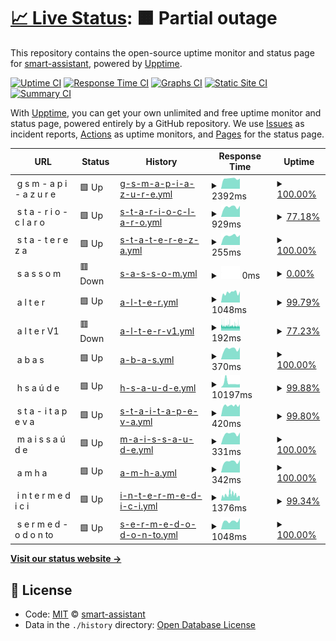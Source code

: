 # [📈 Live Status](https://smart-assistant.github.io/gsm-upptime/): <!--live status--> **🟧 Partial outage**

This repository contains the open-source uptime monitor and status page for [smart-assistant](#), powered by [Upptime](https://github.com/upptime/upptime).

[![Uptime CI](https://github.com/smart-assistant/gsm-upptime/workflows/Uptime%20CI/badge.svg)](https://github.com/smart-assistant/gsm-upptime/actions?query=workflow%3A%22Uptime+CI%22)
[![Response Time CI](https://github.com/smart-assistant/gsm-upptime/workflows/Response%20Time%20CI/badge.svg)](https://github.com/smart-assistant/gsm-upptime/actions?query=workflow%3A%22Response+Time+CI%22)
[![Graphs CI](https://github.com/smart-assistant/gsm-upptime/workflows/Graphs%20CI/badge.svg)](https://github.com/smart-assistant/gsm-upptime/actions?query=workflow%3A%22Graphs+CI%22)
[![Static Site CI](https://github.com/smart-assistant/gsm-upptime/workflows/Static%20Site%20CI/badge.svg)](https://github.com/smart-assistant/gsm-upptime/actions?query=workflow%3A%22Static+Site+CI%22)
[![Summary CI](https://github.com/smart-assistant/gsm-upptime/workflows/Summary%20CI/badge.svg)](https://github.com/smart-assistant/gsm-upptime/actions?query=workflow%3A%22Summary+CI%22)

With [Upptime](https://upptime.js.org), you can get your own unlimited and free uptime monitor and status page, powered entirely by a GitHub repository. We use [Issues](https://github.com/smart-assistant/gsm-upptime/issues) as incident reports, [Actions](https://github.com/smart-assistant/gsm-upptime/actions) as uptime monitors, and [Pages](https://demo.upptime.js.org) for the status page.

<!--start: status pages-->
<!-- This summary is generated by Upptime (https://github.com/upptime/upptime) -->
<!-- Do not edit this manually, your changes will be overwritten -->
<!-- prettier-ignore -->
| URL | Status | History | Response Time | Uptime |
| --- | ------ | ------- | ------------- | ------ |
| <img alt="" src="https://icons.duckduckgo.com/ip3/null.ico" height="13"> g s m - a p i - a z u r e | 🟩 Up | [g-s-m-a-p-i-a-z-u-r-e.yml](https://github.com/ivy-digital/gsm-upptime/commits/HEAD/history/g-s-m-a-p-i-a-z-u-r-e.yml) | <details><summary><img alt="Response time graph" src="./graphs/g-s-m-a-p-i-a-z-u-r-e/response-time-week.png" height="20"> 2392ms</summary><br><a href="https://ivy-digital.github.io/gsm-upptime/history/g-s-m-a-p-i-a-z-u-r-e"><img alt="Response time 2643" src="https://img.shields.io/endpoint?url=https%3A%2F%2Fraw.githubusercontent.com%2Fivy-digital%2Fgsm-upptime%2FHEAD%2Fapi%2Fg-s-m-a-p-i-a-z-u-r-e%2Fresponse-time.json"></a><br><a href="https://ivy-digital.github.io/gsm-upptime/history/g-s-m-a-p-i-a-z-u-r-e"><img alt="24-hour response time 2406" src="https://img.shields.io/endpoint?url=https%3A%2F%2Fraw.githubusercontent.com%2Fivy-digital%2Fgsm-upptime%2FHEAD%2Fapi%2Fg-s-m-a-p-i-a-z-u-r-e%2Fresponse-time-day.json"></a><br><a href="https://ivy-digital.github.io/gsm-upptime/history/g-s-m-a-p-i-a-z-u-r-e"><img alt="7-day response time 2392" src="https://img.shields.io/endpoint?url=https%3A%2F%2Fraw.githubusercontent.com%2Fivy-digital%2Fgsm-upptime%2FHEAD%2Fapi%2Fg-s-m-a-p-i-a-z-u-r-e%2Fresponse-time-week.json"></a><br><a href="https://ivy-digital.github.io/gsm-upptime/history/g-s-m-a-p-i-a-z-u-r-e"><img alt="30-day response time 2207" src="https://img.shields.io/endpoint?url=https%3A%2F%2Fraw.githubusercontent.com%2Fivy-digital%2Fgsm-upptime%2FHEAD%2Fapi%2Fg-s-m-a-p-i-a-z-u-r-e%2Fresponse-time-month.json"></a><br><a href="https://ivy-digital.github.io/gsm-upptime/history/g-s-m-a-p-i-a-z-u-r-e"><img alt="1-year response time 2634" src="https://img.shields.io/endpoint?url=https%3A%2F%2Fraw.githubusercontent.com%2Fivy-digital%2Fgsm-upptime%2FHEAD%2Fapi%2Fg-s-m-a-p-i-a-z-u-r-e%2Fresponse-time-year.json"></a></details> | <details><summary><a href="https://ivy-digital.github.io/gsm-upptime/history/g-s-m-a-p-i-a-z-u-r-e">100.00%</a></summary><a href="https://ivy-digital.github.io/gsm-upptime/history/g-s-m-a-p-i-a-z-u-r-e"><img alt="All-time uptime 96.06%" src="https://img.shields.io/endpoint?url=https%3A%2F%2Fraw.githubusercontent.com%2Fivy-digital%2Fgsm-upptime%2FHEAD%2Fapi%2Fg-s-m-a-p-i-a-z-u-r-e%2Fuptime.json"></a><br><a href="https://ivy-digital.github.io/gsm-upptime/history/g-s-m-a-p-i-a-z-u-r-e"><img alt="24-hour uptime 100.00%" src="https://img.shields.io/endpoint?url=https%3A%2F%2Fraw.githubusercontent.com%2Fivy-digital%2Fgsm-upptime%2FHEAD%2Fapi%2Fg-s-m-a-p-i-a-z-u-r-e%2Fuptime-day.json"></a><br><a href="https://ivy-digital.github.io/gsm-upptime/history/g-s-m-a-p-i-a-z-u-r-e"><img alt="7-day uptime 100.00%" src="https://img.shields.io/endpoint?url=https%3A%2F%2Fraw.githubusercontent.com%2Fivy-digital%2Fgsm-upptime%2FHEAD%2Fapi%2Fg-s-m-a-p-i-a-z-u-r-e%2Fuptime-week.json"></a><br><a href="https://ivy-digital.github.io/gsm-upptime/history/g-s-m-a-p-i-a-z-u-r-e"><img alt="30-day uptime 99.97%" src="https://img.shields.io/endpoint?url=https%3A%2F%2Fraw.githubusercontent.com%2Fivy-digital%2Fgsm-upptime%2FHEAD%2Fapi%2Fg-s-m-a-p-i-a-z-u-r-e%2Fuptime-month.json"></a><br><a href="https://ivy-digital.github.io/gsm-upptime/history/g-s-m-a-p-i-a-z-u-r-e"><img alt="1-year uptime 95.90%" src="https://img.shields.io/endpoint?url=https%3A%2F%2Fraw.githubusercontent.com%2Fivy-digital%2Fgsm-upptime%2FHEAD%2Fapi%2Fg-s-m-a-p-i-a-z-u-r-e%2Fuptime-year.json"></a></details>
| <img alt="" src="https://icons.duckduckgo.com/ip3/null.ico" height="13"> s t a - r i o - c l a r o | 🟩 Up | [s-t-a-r-i-o-c-l-a-r-o.yml](https://github.com/ivy-digital/gsm-upptime/commits/HEAD/history/s-t-a-r-i-o-c-l-a-r-o.yml) | <details><summary><img alt="Response time graph" src="./graphs/s-t-a-r-i-o-c-l-a-r-o/response-time-week.png" height="20"> 929ms</summary><br><a href="https://ivy-digital.github.io/gsm-upptime/history/s-t-a-r-i-o-c-l-a-r-o"><img alt="Response time 899" src="https://img.shields.io/endpoint?url=https%3A%2F%2Fraw.githubusercontent.com%2Fivy-digital%2Fgsm-upptime%2FHEAD%2Fapi%2Fs-t-a-r-i-o-c-l-a-r-o%2Fresponse-time.json"></a><br><a href="https://ivy-digital.github.io/gsm-upptime/history/s-t-a-r-i-o-c-l-a-r-o"><img alt="24-hour response time 1046" src="https://img.shields.io/endpoint?url=https%3A%2F%2Fraw.githubusercontent.com%2Fivy-digital%2Fgsm-upptime%2FHEAD%2Fapi%2Fs-t-a-r-i-o-c-l-a-r-o%2Fresponse-time-day.json"></a><br><a href="https://ivy-digital.github.io/gsm-upptime/history/s-t-a-r-i-o-c-l-a-r-o"><img alt="7-day response time 929" src="https://img.shields.io/endpoint?url=https%3A%2F%2Fraw.githubusercontent.com%2Fivy-digital%2Fgsm-upptime%2FHEAD%2Fapi%2Fs-t-a-r-i-o-c-l-a-r-o%2Fresponse-time-week.json"></a><br><a href="https://ivy-digital.github.io/gsm-upptime/history/s-t-a-r-i-o-c-l-a-r-o"><img alt="30-day response time 886" src="https://img.shields.io/endpoint?url=https%3A%2F%2Fraw.githubusercontent.com%2Fivy-digital%2Fgsm-upptime%2FHEAD%2Fapi%2Fs-t-a-r-i-o-c-l-a-r-o%2Fresponse-time-month.json"></a><br><a href="https://ivy-digital.github.io/gsm-upptime/history/s-t-a-r-i-o-c-l-a-r-o"><img alt="1-year response time 904" src="https://img.shields.io/endpoint?url=https%3A%2F%2Fraw.githubusercontent.com%2Fivy-digital%2Fgsm-upptime%2FHEAD%2Fapi%2Fs-t-a-r-i-o-c-l-a-r-o%2Fresponse-time-year.json"></a></details> | <details><summary><a href="https://ivy-digital.github.io/gsm-upptime/history/s-t-a-r-i-o-c-l-a-r-o">77.18%</a></summary><a href="https://ivy-digital.github.io/gsm-upptime/history/s-t-a-r-i-o-c-l-a-r-o"><img alt="All-time uptime 98.76%" src="https://img.shields.io/endpoint?url=https%3A%2F%2Fraw.githubusercontent.com%2Fivy-digital%2Fgsm-upptime%2FHEAD%2Fapi%2Fs-t-a-r-i-o-c-l-a-r-o%2Fuptime.json"></a><br><a href="https://ivy-digital.github.io/gsm-upptime/history/s-t-a-r-i-o-c-l-a-r-o"><img alt="24-hour uptime 100.00%" src="https://img.shields.io/endpoint?url=https%3A%2F%2Fraw.githubusercontent.com%2Fivy-digital%2Fgsm-upptime%2FHEAD%2Fapi%2Fs-t-a-r-i-o-c-l-a-r-o%2Fuptime-day.json"></a><br><a href="https://ivy-digital.github.io/gsm-upptime/history/s-t-a-r-i-o-c-l-a-r-o"><img alt="7-day uptime 77.18%" src="https://img.shields.io/endpoint?url=https%3A%2F%2Fraw.githubusercontent.com%2Fivy-digital%2Fgsm-upptime%2FHEAD%2Fapi%2Fs-t-a-r-i-o-c-l-a-r-o%2Fuptime-week.json"></a><br><a href="https://ivy-digital.github.io/gsm-upptime/history/s-t-a-r-i-o-c-l-a-r-o"><img alt="30-day uptime 94.61%" src="https://img.shields.io/endpoint?url=https%3A%2F%2Fraw.githubusercontent.com%2Fivy-digital%2Fgsm-upptime%2FHEAD%2Fapi%2Fs-t-a-r-i-o-c-l-a-r-o%2Fuptime-month.json"></a><br><a href="https://ivy-digital.github.io/gsm-upptime/history/s-t-a-r-i-o-c-l-a-r-o"><img alt="1-year uptime 98.87%" src="https://img.shields.io/endpoint?url=https%3A%2F%2Fraw.githubusercontent.com%2Fivy-digital%2Fgsm-upptime%2FHEAD%2Fapi%2Fs-t-a-r-i-o-c-l-a-r-o%2Fuptime-year.json"></a></details>
| <img alt="" src="https://icons.duckduckgo.com/ip3/null.ico" height="13"> s t a - t e r e z a | 🟩 Up | [s-t-a-t-e-r-e-z-a.yml](https://github.com/ivy-digital/gsm-upptime/commits/HEAD/history/s-t-a-t-e-r-e-z-a.yml) | <details><summary><img alt="Response time graph" src="./graphs/s-t-a-t-e-r-e-z-a/response-time-week.png" height="20"> 255ms</summary><br><a href="https://ivy-digital.github.io/gsm-upptime/history/s-t-a-t-e-r-e-z-a"><img alt="Response time 281" src="https://img.shields.io/endpoint?url=https%3A%2F%2Fraw.githubusercontent.com%2Fivy-digital%2Fgsm-upptime%2FHEAD%2Fapi%2Fs-t-a-t-e-r-e-z-a%2Fresponse-time.json"></a><br><a href="https://ivy-digital.github.io/gsm-upptime/history/s-t-a-t-e-r-e-z-a"><img alt="24-hour response time 274" src="https://img.shields.io/endpoint?url=https%3A%2F%2Fraw.githubusercontent.com%2Fivy-digital%2Fgsm-upptime%2FHEAD%2Fapi%2Fs-t-a-t-e-r-e-z-a%2Fresponse-time-day.json"></a><br><a href="https://ivy-digital.github.io/gsm-upptime/history/s-t-a-t-e-r-e-z-a"><img alt="7-day response time 255" src="https://img.shields.io/endpoint?url=https%3A%2F%2Fraw.githubusercontent.com%2Fivy-digital%2Fgsm-upptime%2FHEAD%2Fapi%2Fs-t-a-t-e-r-e-z-a%2Fresponse-time-week.json"></a><br><a href="https://ivy-digital.github.io/gsm-upptime/history/s-t-a-t-e-r-e-z-a"><img alt="30-day response time 278" src="https://img.shields.io/endpoint?url=https%3A%2F%2Fraw.githubusercontent.com%2Fivy-digital%2Fgsm-upptime%2FHEAD%2Fapi%2Fs-t-a-t-e-r-e-z-a%2Fresponse-time-month.json"></a><br><a href="https://ivy-digital.github.io/gsm-upptime/history/s-t-a-t-e-r-e-z-a"><img alt="1-year response time 264" src="https://img.shields.io/endpoint?url=https%3A%2F%2Fraw.githubusercontent.com%2Fivy-digital%2Fgsm-upptime%2FHEAD%2Fapi%2Fs-t-a-t-e-r-e-z-a%2Fresponse-time-year.json"></a></details> | <details><summary><a href="https://ivy-digital.github.io/gsm-upptime/history/s-t-a-t-e-r-e-z-a">100.00%</a></summary><a href="https://ivy-digital.github.io/gsm-upptime/history/s-t-a-t-e-r-e-z-a"><img alt="All-time uptime 99.08%" src="https://img.shields.io/endpoint?url=https%3A%2F%2Fraw.githubusercontent.com%2Fivy-digital%2Fgsm-upptime%2FHEAD%2Fapi%2Fs-t-a-t-e-r-e-z-a%2Fuptime.json"></a><br><a href="https://ivy-digital.github.io/gsm-upptime/history/s-t-a-t-e-r-e-z-a"><img alt="24-hour uptime 100.00%" src="https://img.shields.io/endpoint?url=https%3A%2F%2Fraw.githubusercontent.com%2Fivy-digital%2Fgsm-upptime%2FHEAD%2Fapi%2Fs-t-a-t-e-r-e-z-a%2Fuptime-day.json"></a><br><a href="https://ivy-digital.github.io/gsm-upptime/history/s-t-a-t-e-r-e-z-a"><img alt="7-day uptime 100.00%" src="https://img.shields.io/endpoint?url=https%3A%2F%2Fraw.githubusercontent.com%2Fivy-digital%2Fgsm-upptime%2FHEAD%2Fapi%2Fs-t-a-t-e-r-e-z-a%2Fuptime-week.json"></a><br><a href="https://ivy-digital.github.io/gsm-upptime/history/s-t-a-t-e-r-e-z-a"><img alt="30-day uptime 98.09%" src="https://img.shields.io/endpoint?url=https%3A%2F%2Fraw.githubusercontent.com%2Fivy-digital%2Fgsm-upptime%2FHEAD%2Fapi%2Fs-t-a-t-e-r-e-z-a%2Fuptime-month.json"></a><br><a href="https://ivy-digital.github.io/gsm-upptime/history/s-t-a-t-e-r-e-z-a"><img alt="1-year uptime 98.55%" src="https://img.shields.io/endpoint?url=https%3A%2F%2Fraw.githubusercontent.com%2Fivy-digital%2Fgsm-upptime%2FHEAD%2Fapi%2Fs-t-a-t-e-r-e-z-a%2Fuptime-year.json"></a></details>
| <img alt="" src="https://icons.duckduckgo.com/ip3/null.ico" height="13"> s a s s o m | 🟥 Down | [s-a-s-s-o-m.yml](https://github.com/ivy-digital/gsm-upptime/commits/HEAD/history/s-a-s-s-o-m.yml) | <details><summary><img alt="Response time graph" src="./graphs/s-a-s-s-o-m/response-time-week.png" height="20"> 0ms</summary><br><a href="https://ivy-digital.github.io/gsm-upptime/history/s-a-s-s-o-m"><img alt="Response time 2908" src="https://img.shields.io/endpoint?url=https%3A%2F%2Fraw.githubusercontent.com%2Fivy-digital%2Fgsm-upptime%2FHEAD%2Fapi%2Fs-a-s-s-o-m%2Fresponse-time.json"></a><br><a href="https://ivy-digital.github.io/gsm-upptime/history/s-a-s-s-o-m"><img alt="24-hour response time 0" src="https://img.shields.io/endpoint?url=https%3A%2F%2Fraw.githubusercontent.com%2Fivy-digital%2Fgsm-upptime%2FHEAD%2Fapi%2Fs-a-s-s-o-m%2Fresponse-time-day.json"></a><br><a href="https://ivy-digital.github.io/gsm-upptime/history/s-a-s-s-o-m"><img alt="7-day response time 0" src="https://img.shields.io/endpoint?url=https%3A%2F%2Fraw.githubusercontent.com%2Fivy-digital%2Fgsm-upptime%2FHEAD%2Fapi%2Fs-a-s-s-o-m%2Fresponse-time-week.json"></a><br><a href="https://ivy-digital.github.io/gsm-upptime/history/s-a-s-s-o-m"><img alt="30-day response time 0" src="https://img.shields.io/endpoint?url=https%3A%2F%2Fraw.githubusercontent.com%2Fivy-digital%2Fgsm-upptime%2FHEAD%2Fapi%2Fs-a-s-s-o-m%2Fresponse-time-month.json"></a><br><a href="https://ivy-digital.github.io/gsm-upptime/history/s-a-s-s-o-m"><img alt="1-year response time 2762" src="https://img.shields.io/endpoint?url=https%3A%2F%2Fraw.githubusercontent.com%2Fivy-digital%2Fgsm-upptime%2FHEAD%2Fapi%2Fs-a-s-s-o-m%2Fresponse-time-year.json"></a></details> | <details><summary><a href="https://ivy-digital.github.io/gsm-upptime/history/s-a-s-s-o-m">0.00%</a></summary><a href="https://ivy-digital.github.io/gsm-upptime/history/s-a-s-s-o-m"><img alt="All-time uptime 86.62%" src="https://img.shields.io/endpoint?url=https%3A%2F%2Fraw.githubusercontent.com%2Fivy-digital%2Fgsm-upptime%2FHEAD%2Fapi%2Fs-a-s-s-o-m%2Fuptime.json"></a><br><a href="https://ivy-digital.github.io/gsm-upptime/history/s-a-s-s-o-m"><img alt="24-hour uptime 0.00%" src="https://img.shields.io/endpoint?url=https%3A%2F%2Fraw.githubusercontent.com%2Fivy-digital%2Fgsm-upptime%2FHEAD%2Fapi%2Fs-a-s-s-o-m%2Fuptime-day.json"></a><br><a href="https://ivy-digital.github.io/gsm-upptime/history/s-a-s-s-o-m"><img alt="7-day uptime 0.00%" src="https://img.shields.io/endpoint?url=https%3A%2F%2Fraw.githubusercontent.com%2Fivy-digital%2Fgsm-upptime%2FHEAD%2Fapi%2Fs-a-s-s-o-m%2Fuptime-week.json"></a><br><a href="https://ivy-digital.github.io/gsm-upptime/history/s-a-s-s-o-m"><img alt="30-day uptime 1.38%" src="https://img.shields.io/endpoint?url=https%3A%2F%2Fraw.githubusercontent.com%2Fivy-digital%2Fgsm-upptime%2FHEAD%2Fapi%2Fs-a-s-s-o-m%2Fuptime-month.json"></a><br><a href="https://ivy-digital.github.io/gsm-upptime/history/s-a-s-s-o-m"><img alt="1-year uptime 76.33%" src="https://img.shields.io/endpoint?url=https%3A%2F%2Fraw.githubusercontent.com%2Fivy-digital%2Fgsm-upptime%2FHEAD%2Fapi%2Fs-a-s-s-o-m%2Fuptime-year.json"></a></details>
| <img alt="" src="https://icons.duckduckgo.com/ip3/null.ico" height="13"> a l t e r | 🟩 Up | [a-l-t-e-r.yml](https://github.com/ivy-digital/gsm-upptime/commits/HEAD/history/a-l-t-e-r.yml) | <details><summary><img alt="Response time graph" src="./graphs/a-l-t-e-r/response-time-week.png" height="20"> 1048ms</summary><br><a href="https://ivy-digital.github.io/gsm-upptime/history/a-l-t-e-r"><img alt="Response time 970" src="https://img.shields.io/endpoint?url=https%3A%2F%2Fraw.githubusercontent.com%2Fivy-digital%2Fgsm-upptime%2FHEAD%2Fapi%2Fa-l-t-e-r%2Fresponse-time.json"></a><br><a href="https://ivy-digital.github.io/gsm-upptime/history/a-l-t-e-r"><img alt="24-hour response time 1489" src="https://img.shields.io/endpoint?url=https%3A%2F%2Fraw.githubusercontent.com%2Fivy-digital%2Fgsm-upptime%2FHEAD%2Fapi%2Fa-l-t-e-r%2Fresponse-time-day.json"></a><br><a href="https://ivy-digital.github.io/gsm-upptime/history/a-l-t-e-r"><img alt="7-day response time 1048" src="https://img.shields.io/endpoint?url=https%3A%2F%2Fraw.githubusercontent.com%2Fivy-digital%2Fgsm-upptime%2FHEAD%2Fapi%2Fa-l-t-e-r%2Fresponse-time-week.json"></a><br><a href="https://ivy-digital.github.io/gsm-upptime/history/a-l-t-e-r"><img alt="30-day response time 1435" src="https://img.shields.io/endpoint?url=https%3A%2F%2Fraw.githubusercontent.com%2Fivy-digital%2Fgsm-upptime%2FHEAD%2Fapi%2Fa-l-t-e-r%2Fresponse-time-month.json"></a><br><a href="https://ivy-digital.github.io/gsm-upptime/history/a-l-t-e-r"><img alt="1-year response time 1014" src="https://img.shields.io/endpoint?url=https%3A%2F%2Fraw.githubusercontent.com%2Fivy-digital%2Fgsm-upptime%2FHEAD%2Fapi%2Fa-l-t-e-r%2Fresponse-time-year.json"></a></details> | <details><summary><a href="https://ivy-digital.github.io/gsm-upptime/history/a-l-t-e-r">99.79%</a></summary><a href="https://ivy-digital.github.io/gsm-upptime/history/a-l-t-e-r"><img alt="All-time uptime 97.75%" src="https://img.shields.io/endpoint?url=https%3A%2F%2Fraw.githubusercontent.com%2Fivy-digital%2Fgsm-upptime%2FHEAD%2Fapi%2Fa-l-t-e-r%2Fuptime.json"></a><br><a href="https://ivy-digital.github.io/gsm-upptime/history/a-l-t-e-r"><img alt="24-hour uptime 99.25%" src="https://img.shields.io/endpoint?url=https%3A%2F%2Fraw.githubusercontent.com%2Fivy-digital%2Fgsm-upptime%2FHEAD%2Fapi%2Fa-l-t-e-r%2Fuptime-day.json"></a><br><a href="https://ivy-digital.github.io/gsm-upptime/history/a-l-t-e-r"><img alt="7-day uptime 99.79%" src="https://img.shields.io/endpoint?url=https%3A%2F%2Fraw.githubusercontent.com%2Fivy-digital%2Fgsm-upptime%2FHEAD%2Fapi%2Fa-l-t-e-r%2Fuptime-week.json"></a><br><a href="https://ivy-digital.github.io/gsm-upptime/history/a-l-t-e-r"><img alt="30-day uptime 93.74%" src="https://img.shields.io/endpoint?url=https%3A%2F%2Fraw.githubusercontent.com%2Fivy-digital%2Fgsm-upptime%2FHEAD%2Fapi%2Fa-l-t-e-r%2Fuptime-month.json"></a><br><a href="https://ivy-digital.github.io/gsm-upptime/history/a-l-t-e-r"><img alt="1-year uptime 96.22%" src="https://img.shields.io/endpoint?url=https%3A%2F%2Fraw.githubusercontent.com%2Fivy-digital%2Fgsm-upptime%2FHEAD%2Fapi%2Fa-l-t-e-r%2Fuptime-year.json"></a></details>
| <img alt="" src="https://icons.duckduckgo.com/ip3/null.ico" height="13"> a l t e r V1 | 🟥 Down | [a-l-t-e-r-v1.yml](https://github.com/ivy-digital/gsm-upptime/commits/HEAD/history/a-l-t-e-r-v1.yml) | <details><summary><img alt="Response time graph" src="./graphs/a-l-t-e-r-v1/response-time-week.png" height="20"> 192ms</summary><br><a href="https://ivy-digital.github.io/gsm-upptime/history/a-l-t-e-r-v1"><img alt="Response time 219" src="https://img.shields.io/endpoint?url=https%3A%2F%2Fraw.githubusercontent.com%2Fivy-digital%2Fgsm-upptime%2FHEAD%2Fapi%2Fa-l-t-e-r-v1%2Fresponse-time.json"></a><br><a href="https://ivy-digital.github.io/gsm-upptime/history/a-l-t-e-r-v1"><img alt="24-hour response time 194" src="https://img.shields.io/endpoint?url=https%3A%2F%2Fraw.githubusercontent.com%2Fivy-digital%2Fgsm-upptime%2FHEAD%2Fapi%2Fa-l-t-e-r-v1%2Fresponse-time-day.json"></a><br><a href="https://ivy-digital.github.io/gsm-upptime/history/a-l-t-e-r-v1"><img alt="7-day response time 192" src="https://img.shields.io/endpoint?url=https%3A%2F%2Fraw.githubusercontent.com%2Fivy-digital%2Fgsm-upptime%2FHEAD%2Fapi%2Fa-l-t-e-r-v1%2Fresponse-time-week.json"></a><br><a href="https://ivy-digital.github.io/gsm-upptime/history/a-l-t-e-r-v1"><img alt="30-day response time 195" src="https://img.shields.io/endpoint?url=https%3A%2F%2Fraw.githubusercontent.com%2Fivy-digital%2Fgsm-upptime%2FHEAD%2Fapi%2Fa-l-t-e-r-v1%2Fresponse-time-month.json"></a><br><a href="https://ivy-digital.github.io/gsm-upptime/history/a-l-t-e-r-v1"><img alt="1-year response time 219" src="https://img.shields.io/endpoint?url=https%3A%2F%2Fraw.githubusercontent.com%2Fivy-digital%2Fgsm-upptime%2FHEAD%2Fapi%2Fa-l-t-e-r-v1%2Fresponse-time-year.json"></a></details> | <details><summary><a href="https://ivy-digital.github.io/gsm-upptime/history/a-l-t-e-r-v1">77.23%</a></summary><a href="https://ivy-digital.github.io/gsm-upptime/history/a-l-t-e-r-v1"><img alt="All-time uptime 99.55%" src="https://img.shields.io/endpoint?url=https%3A%2F%2Fraw.githubusercontent.com%2Fivy-digital%2Fgsm-upptime%2FHEAD%2Fapi%2Fa-l-t-e-r-v1%2Fuptime.json"></a><br><a href="https://ivy-digital.github.io/gsm-upptime/history/a-l-t-e-r-v1"><img alt="24-hour uptime 46.49%" src="https://img.shields.io/endpoint?url=https%3A%2F%2Fraw.githubusercontent.com%2Fivy-digital%2Fgsm-upptime%2FHEAD%2Fapi%2Fa-l-t-e-r-v1%2Fuptime-day.json"></a><br><a href="https://ivy-digital.github.io/gsm-upptime/history/a-l-t-e-r-v1"><img alt="7-day uptime 77.23%" src="https://img.shields.io/endpoint?url=https%3A%2F%2Fraw.githubusercontent.com%2Fivy-digital%2Fgsm-upptime%2FHEAD%2Fapi%2Fa-l-t-e-r-v1%2Fuptime-week.json"></a><br><a href="https://ivy-digital.github.io/gsm-upptime/history/a-l-t-e-r-v1"><img alt="30-day uptime 94.76%" src="https://img.shields.io/endpoint?url=https%3A%2F%2Fraw.githubusercontent.com%2Fivy-digital%2Fgsm-upptime%2FHEAD%2Fapi%2Fa-l-t-e-r-v1%2Fuptime-month.json"></a><br><a href="https://ivy-digital.github.io/gsm-upptime/history/a-l-t-e-r-v1"><img alt="1-year uptime 99.55%" src="https://img.shields.io/endpoint?url=https%3A%2F%2Fraw.githubusercontent.com%2Fivy-digital%2Fgsm-upptime%2FHEAD%2Fapi%2Fa-l-t-e-r-v1%2Fuptime-year.json"></a></details>
| <img alt="" src="https://icons.duckduckgo.com/ip3/null.ico" height="13"> a b a s | 🟩 Up | [a-b-a-s.yml](https://github.com/ivy-digital/gsm-upptime/commits/HEAD/history/a-b-a-s.yml) | <details><summary><img alt="Response time graph" src="./graphs/a-b-a-s/response-time-week.png" height="20"> 370ms</summary><br><a href="https://ivy-digital.github.io/gsm-upptime/history/a-b-a-s"><img alt="Response time 324" src="https://img.shields.io/endpoint?url=https%3A%2F%2Fraw.githubusercontent.com%2Fivy-digital%2Fgsm-upptime%2FHEAD%2Fapi%2Fa-b-a-s%2Fresponse-time.json"></a><br><a href="https://ivy-digital.github.io/gsm-upptime/history/a-b-a-s"><img alt="24-hour response time 425" src="https://img.shields.io/endpoint?url=https%3A%2F%2Fraw.githubusercontent.com%2Fivy-digital%2Fgsm-upptime%2FHEAD%2Fapi%2Fa-b-a-s%2Fresponse-time-day.json"></a><br><a href="https://ivy-digital.github.io/gsm-upptime/history/a-b-a-s"><img alt="7-day response time 370" src="https://img.shields.io/endpoint?url=https%3A%2F%2Fraw.githubusercontent.com%2Fivy-digital%2Fgsm-upptime%2FHEAD%2Fapi%2Fa-b-a-s%2Fresponse-time-week.json"></a><br><a href="https://ivy-digital.github.io/gsm-upptime/history/a-b-a-s"><img alt="30-day response time 369" src="https://img.shields.io/endpoint?url=https%3A%2F%2Fraw.githubusercontent.com%2Fivy-digital%2Fgsm-upptime%2FHEAD%2Fapi%2Fa-b-a-s%2Fresponse-time-month.json"></a><br><a href="https://ivy-digital.github.io/gsm-upptime/history/a-b-a-s"><img alt="1-year response time 339" src="https://img.shields.io/endpoint?url=https%3A%2F%2Fraw.githubusercontent.com%2Fivy-digital%2Fgsm-upptime%2FHEAD%2Fapi%2Fa-b-a-s%2Fresponse-time-year.json"></a></details> | <details><summary><a href="https://ivy-digital.github.io/gsm-upptime/history/a-b-a-s">100.00%</a></summary><a href="https://ivy-digital.github.io/gsm-upptime/history/a-b-a-s"><img alt="All-time uptime 99.89%" src="https://img.shields.io/endpoint?url=https%3A%2F%2Fraw.githubusercontent.com%2Fivy-digital%2Fgsm-upptime%2FHEAD%2Fapi%2Fa-b-a-s%2Fuptime.json"></a><br><a href="https://ivy-digital.github.io/gsm-upptime/history/a-b-a-s"><img alt="24-hour uptime 100.00%" src="https://img.shields.io/endpoint?url=https%3A%2F%2Fraw.githubusercontent.com%2Fivy-digital%2Fgsm-upptime%2FHEAD%2Fapi%2Fa-b-a-s%2Fuptime-day.json"></a><br><a href="https://ivy-digital.github.io/gsm-upptime/history/a-b-a-s"><img alt="7-day uptime 100.00%" src="https://img.shields.io/endpoint?url=https%3A%2F%2Fraw.githubusercontent.com%2Fivy-digital%2Fgsm-upptime%2FHEAD%2Fapi%2Fa-b-a-s%2Fuptime-week.json"></a><br><a href="https://ivy-digital.github.io/gsm-upptime/history/a-b-a-s"><img alt="30-day uptime 99.97%" src="https://img.shields.io/endpoint?url=https%3A%2F%2Fraw.githubusercontent.com%2Fivy-digital%2Fgsm-upptime%2FHEAD%2Fapi%2Fa-b-a-s%2Fuptime-month.json"></a><br><a href="https://ivy-digital.github.io/gsm-upptime/history/a-b-a-s"><img alt="1-year uptime 99.80%" src="https://img.shields.io/endpoint?url=https%3A%2F%2Fraw.githubusercontent.com%2Fivy-digital%2Fgsm-upptime%2FHEAD%2Fapi%2Fa-b-a-s%2Fuptime-year.json"></a></details>
| <img alt="" src="https://icons.duckduckgo.com/ip3/null.ico" height="13"> h s a ú d e | 🟩 Up | [h-s-a-u-d-e.yml](https://github.com/ivy-digital/gsm-upptime/commits/HEAD/history/h-s-a-u-d-e.yml) | <details><summary><img alt="Response time graph" src="./graphs/h-s-a-u-d-e/response-time-week.png" height="20"> 10197ms</summary><br><a href="https://ivy-digital.github.io/gsm-upptime/history/h-s-a-u-d-e"><img alt="Response time 6255" src="https://img.shields.io/endpoint?url=https%3A%2F%2Fraw.githubusercontent.com%2Fivy-digital%2Fgsm-upptime%2FHEAD%2Fapi%2Fh-s-a-u-d-e%2Fresponse-time.json"></a><br><a href="https://ivy-digital.github.io/gsm-upptime/history/h-s-a-u-d-e"><img alt="24-hour response time 7722" src="https://img.shields.io/endpoint?url=https%3A%2F%2Fraw.githubusercontent.com%2Fivy-digital%2Fgsm-upptime%2FHEAD%2Fapi%2Fh-s-a-u-d-e%2Fresponse-time-day.json"></a><br><a href="https://ivy-digital.github.io/gsm-upptime/history/h-s-a-u-d-e"><img alt="7-day response time 10197" src="https://img.shields.io/endpoint?url=https%3A%2F%2Fraw.githubusercontent.com%2Fivy-digital%2Fgsm-upptime%2FHEAD%2Fapi%2Fh-s-a-u-d-e%2Fresponse-time-week.json"></a><br><a href="https://ivy-digital.github.io/gsm-upptime/history/h-s-a-u-d-e"><img alt="30-day response time 8200" src="https://img.shields.io/endpoint?url=https%3A%2F%2Fraw.githubusercontent.com%2Fivy-digital%2Fgsm-upptime%2FHEAD%2Fapi%2Fh-s-a-u-d-e%2Fresponse-time-month.json"></a><br><a href="https://ivy-digital.github.io/gsm-upptime/history/h-s-a-u-d-e"><img alt="1-year response time 6548" src="https://img.shields.io/endpoint?url=https%3A%2F%2Fraw.githubusercontent.com%2Fivy-digital%2Fgsm-upptime%2FHEAD%2Fapi%2Fh-s-a-u-d-e%2Fresponse-time-year.json"></a></details> | <details><summary><a href="https://ivy-digital.github.io/gsm-upptime/history/h-s-a-u-d-e">99.88%</a></summary><a href="https://ivy-digital.github.io/gsm-upptime/history/h-s-a-u-d-e"><img alt="All-time uptime 98.64%" src="https://img.shields.io/endpoint?url=https%3A%2F%2Fraw.githubusercontent.com%2Fivy-digital%2Fgsm-upptime%2FHEAD%2Fapi%2Fh-s-a-u-d-e%2Fuptime.json"></a><br><a href="https://ivy-digital.github.io/gsm-upptime/history/h-s-a-u-d-e"><img alt="24-hour uptime 100.00%" src="https://img.shields.io/endpoint?url=https%3A%2F%2Fraw.githubusercontent.com%2Fivy-digital%2Fgsm-upptime%2FHEAD%2Fapi%2Fh-s-a-u-d-e%2Fuptime-day.json"></a><br><a href="https://ivy-digital.github.io/gsm-upptime/history/h-s-a-u-d-e"><img alt="7-day uptime 99.88%" src="https://img.shields.io/endpoint?url=https%3A%2F%2Fraw.githubusercontent.com%2Fivy-digital%2Fgsm-upptime%2FHEAD%2Fapi%2Fh-s-a-u-d-e%2Fuptime-week.json"></a><br><a href="https://ivy-digital.github.io/gsm-upptime/history/h-s-a-u-d-e"><img alt="30-day uptime 99.94%" src="https://img.shields.io/endpoint?url=https%3A%2F%2Fraw.githubusercontent.com%2Fivy-digital%2Fgsm-upptime%2FHEAD%2Fapi%2Fh-s-a-u-d-e%2Fuptime-month.json"></a><br><a href="https://ivy-digital.github.io/gsm-upptime/history/h-s-a-u-d-e"><img alt="1-year uptime 98.81%" src="https://img.shields.io/endpoint?url=https%3A%2F%2Fraw.githubusercontent.com%2Fivy-digital%2Fgsm-upptime%2FHEAD%2Fapi%2Fh-s-a-u-d-e%2Fuptime-year.json"></a></details>
| <img alt="" src="https://icons.duckduckgo.com/ip3/null.ico" height="13"> s t a - i t a p e v a | 🟩 Up | [s-t-a-i-t-a-p-e-v-a.yml](https://github.com/ivy-digital/gsm-upptime/commits/HEAD/history/s-t-a-i-t-a-p-e-v-a.yml) | <details><summary><img alt="Response time graph" src="./graphs/s-t-a-i-t-a-p-e-v-a/response-time-week.png" height="20"> 420ms</summary><br><a href="https://ivy-digital.github.io/gsm-upptime/history/s-t-a-i-t-a-p-e-v-a"><img alt="Response time 514" src="https://img.shields.io/endpoint?url=https%3A%2F%2Fraw.githubusercontent.com%2Fivy-digital%2Fgsm-upptime%2FHEAD%2Fapi%2Fs-t-a-i-t-a-p-e-v-a%2Fresponse-time.json"></a><br><a href="https://ivy-digital.github.io/gsm-upptime/history/s-t-a-i-t-a-p-e-v-a"><img alt="24-hour response time 469" src="https://img.shields.io/endpoint?url=https%3A%2F%2Fraw.githubusercontent.com%2Fivy-digital%2Fgsm-upptime%2FHEAD%2Fapi%2Fs-t-a-i-t-a-p-e-v-a%2Fresponse-time-day.json"></a><br><a href="https://ivy-digital.github.io/gsm-upptime/history/s-t-a-i-t-a-p-e-v-a"><img alt="7-day response time 420" src="https://img.shields.io/endpoint?url=https%3A%2F%2Fraw.githubusercontent.com%2Fivy-digital%2Fgsm-upptime%2FHEAD%2Fapi%2Fs-t-a-i-t-a-p-e-v-a%2Fresponse-time-week.json"></a><br><a href="https://ivy-digital.github.io/gsm-upptime/history/s-t-a-i-t-a-p-e-v-a"><img alt="30-day response time 429" src="https://img.shields.io/endpoint?url=https%3A%2F%2Fraw.githubusercontent.com%2Fivy-digital%2Fgsm-upptime%2FHEAD%2Fapi%2Fs-t-a-i-t-a-p-e-v-a%2Fresponse-time-month.json"></a><br><a href="https://ivy-digital.github.io/gsm-upptime/history/s-t-a-i-t-a-p-e-v-a"><img alt="1-year response time 538" src="https://img.shields.io/endpoint?url=https%3A%2F%2Fraw.githubusercontent.com%2Fivy-digital%2Fgsm-upptime%2FHEAD%2Fapi%2Fs-t-a-i-t-a-p-e-v-a%2Fresponse-time-year.json"></a></details> | <details><summary><a href="https://ivy-digital.github.io/gsm-upptime/history/s-t-a-i-t-a-p-e-v-a">99.80%</a></summary><a href="https://ivy-digital.github.io/gsm-upptime/history/s-t-a-i-t-a-p-e-v-a"><img alt="All-time uptime 98.64%" src="https://img.shields.io/endpoint?url=https%3A%2F%2Fraw.githubusercontent.com%2Fivy-digital%2Fgsm-upptime%2FHEAD%2Fapi%2Fs-t-a-i-t-a-p-e-v-a%2Fuptime.json"></a><br><a href="https://ivy-digital.github.io/gsm-upptime/history/s-t-a-i-t-a-p-e-v-a"><img alt="24-hour uptime 100.00%" src="https://img.shields.io/endpoint?url=https%3A%2F%2Fraw.githubusercontent.com%2Fivy-digital%2Fgsm-upptime%2FHEAD%2Fapi%2Fs-t-a-i-t-a-p-e-v-a%2Fuptime-day.json"></a><br><a href="https://ivy-digital.github.io/gsm-upptime/history/s-t-a-i-t-a-p-e-v-a"><img alt="7-day uptime 99.80%" src="https://img.shields.io/endpoint?url=https%3A%2F%2Fraw.githubusercontent.com%2Fivy-digital%2Fgsm-upptime%2FHEAD%2Fapi%2Fs-t-a-i-t-a-p-e-v-a%2Fuptime-week.json"></a><br><a href="https://ivy-digital.github.io/gsm-upptime/history/s-t-a-i-t-a-p-e-v-a"><img alt="30-day uptime 99.80%" src="https://img.shields.io/endpoint?url=https%3A%2F%2Fraw.githubusercontent.com%2Fivy-digital%2Fgsm-upptime%2FHEAD%2Fapi%2Fs-t-a-i-t-a-p-e-v-a%2Fuptime-month.json"></a><br><a href="https://ivy-digital.github.io/gsm-upptime/history/s-t-a-i-t-a-p-e-v-a"><img alt="1-year uptime 98.10%" src="https://img.shields.io/endpoint?url=https%3A%2F%2Fraw.githubusercontent.com%2Fivy-digital%2Fgsm-upptime%2FHEAD%2Fapi%2Fs-t-a-i-t-a-p-e-v-a%2Fuptime-year.json"></a></details>
| <img alt="" src="https://icons.duckduckgo.com/ip3/null.ico" height="13"> m a i s s a ú d e | 🟩 Up | [m-a-i-s-s-a-u-d-e.yml](https://github.com/ivy-digital/gsm-upptime/commits/HEAD/history/m-a-i-s-s-a-u-d-e.yml) | <details><summary><img alt="Response time graph" src="./graphs/m-a-i-s-s-a-u-d-e/response-time-week.png" height="20"> 331ms</summary><br><a href="https://ivy-digital.github.io/gsm-upptime/history/m-a-i-s-s-a-u-d-e"><img alt="Response time 296" src="https://img.shields.io/endpoint?url=https%3A%2F%2Fraw.githubusercontent.com%2Fivy-digital%2Fgsm-upptime%2FHEAD%2Fapi%2Fm-a-i-s-s-a-u-d-e%2Fresponse-time.json"></a><br><a href="https://ivy-digital.github.io/gsm-upptime/history/m-a-i-s-s-a-u-d-e"><img alt="24-hour response time 373" src="https://img.shields.io/endpoint?url=https%3A%2F%2Fraw.githubusercontent.com%2Fivy-digital%2Fgsm-upptime%2FHEAD%2Fapi%2Fm-a-i-s-s-a-u-d-e%2Fresponse-time-day.json"></a><br><a href="https://ivy-digital.github.io/gsm-upptime/history/m-a-i-s-s-a-u-d-e"><img alt="7-day response time 331" src="https://img.shields.io/endpoint?url=https%3A%2F%2Fraw.githubusercontent.com%2Fivy-digital%2Fgsm-upptime%2FHEAD%2Fapi%2Fm-a-i-s-s-a-u-d-e%2Fresponse-time-week.json"></a><br><a href="https://ivy-digital.github.io/gsm-upptime/history/m-a-i-s-s-a-u-d-e"><img alt="30-day response time 329" src="https://img.shields.io/endpoint?url=https%3A%2F%2Fraw.githubusercontent.com%2Fivy-digital%2Fgsm-upptime%2FHEAD%2Fapi%2Fm-a-i-s-s-a-u-d-e%2Fresponse-time-month.json"></a><br><a href="https://ivy-digital.github.io/gsm-upptime/history/m-a-i-s-s-a-u-d-e"><img alt="1-year response time 300" src="https://img.shields.io/endpoint?url=https%3A%2F%2Fraw.githubusercontent.com%2Fivy-digital%2Fgsm-upptime%2FHEAD%2Fapi%2Fm-a-i-s-s-a-u-d-e%2Fresponse-time-year.json"></a></details> | <details><summary><a href="https://ivy-digital.github.io/gsm-upptime/history/m-a-i-s-s-a-u-d-e">100.00%</a></summary><a href="https://ivy-digital.github.io/gsm-upptime/history/m-a-i-s-s-a-u-d-e"><img alt="All-time uptime 99.24%" src="https://img.shields.io/endpoint?url=https%3A%2F%2Fraw.githubusercontent.com%2Fivy-digital%2Fgsm-upptime%2FHEAD%2Fapi%2Fm-a-i-s-s-a-u-d-e%2Fuptime.json"></a><br><a href="https://ivy-digital.github.io/gsm-upptime/history/m-a-i-s-s-a-u-d-e"><img alt="24-hour uptime 100.00%" src="https://img.shields.io/endpoint?url=https%3A%2F%2Fraw.githubusercontent.com%2Fivy-digital%2Fgsm-upptime%2FHEAD%2Fapi%2Fm-a-i-s-s-a-u-d-e%2Fuptime-day.json"></a><br><a href="https://ivy-digital.github.io/gsm-upptime/history/m-a-i-s-s-a-u-d-e"><img alt="7-day uptime 100.00%" src="https://img.shields.io/endpoint?url=https%3A%2F%2Fraw.githubusercontent.com%2Fivy-digital%2Fgsm-upptime%2FHEAD%2Fapi%2Fm-a-i-s-s-a-u-d-e%2Fuptime-week.json"></a><br><a href="https://ivy-digital.github.io/gsm-upptime/history/m-a-i-s-s-a-u-d-e"><img alt="30-day uptime 99.66%" src="https://img.shields.io/endpoint?url=https%3A%2F%2Fraw.githubusercontent.com%2Fivy-digital%2Fgsm-upptime%2FHEAD%2Fapi%2Fm-a-i-s-s-a-u-d-e%2Fuptime-month.json"></a><br><a href="https://ivy-digital.github.io/gsm-upptime/history/m-a-i-s-s-a-u-d-e"><img alt="1-year uptime 99.65%" src="https://img.shields.io/endpoint?url=https%3A%2F%2Fraw.githubusercontent.com%2Fivy-digital%2Fgsm-upptime%2FHEAD%2Fapi%2Fm-a-i-s-s-a-u-d-e%2Fuptime-year.json"></a></details>
| <img alt="" src="https://icons.duckduckgo.com/ip3/null.ico" height="13"> a m h a | 🟩 Up | [a-m-h-a.yml](https://github.com/ivy-digital/gsm-upptime/commits/HEAD/history/a-m-h-a.yml) | <details><summary><img alt="Response time graph" src="./graphs/a-m-h-a/response-time-week.png" height="20"> 342ms</summary><br><a href="https://ivy-digital.github.io/gsm-upptime/history/a-m-h-a"><img alt="Response time 952" src="https://img.shields.io/endpoint?url=https%3A%2F%2Fraw.githubusercontent.com%2Fivy-digital%2Fgsm-upptime%2FHEAD%2Fapi%2Fa-m-h-a%2Fresponse-time.json"></a><br><a href="https://ivy-digital.github.io/gsm-upptime/history/a-m-h-a"><img alt="24-hour response time 396" src="https://img.shields.io/endpoint?url=https%3A%2F%2Fraw.githubusercontent.com%2Fivy-digital%2Fgsm-upptime%2FHEAD%2Fapi%2Fa-m-h-a%2Fresponse-time-day.json"></a><br><a href="https://ivy-digital.github.io/gsm-upptime/history/a-m-h-a"><img alt="7-day response time 342" src="https://img.shields.io/endpoint?url=https%3A%2F%2Fraw.githubusercontent.com%2Fivy-digital%2Fgsm-upptime%2FHEAD%2Fapi%2Fa-m-h-a%2Fresponse-time-week.json"></a><br><a href="https://ivy-digital.github.io/gsm-upptime/history/a-m-h-a"><img alt="30-day response time 317" src="https://img.shields.io/endpoint?url=https%3A%2F%2Fraw.githubusercontent.com%2Fivy-digital%2Fgsm-upptime%2FHEAD%2Fapi%2Fa-m-h-a%2Fresponse-time-month.json"></a><br><a href="https://ivy-digital.github.io/gsm-upptime/history/a-m-h-a"><img alt="1-year response time 911" src="https://img.shields.io/endpoint?url=https%3A%2F%2Fraw.githubusercontent.com%2Fivy-digital%2Fgsm-upptime%2FHEAD%2Fapi%2Fa-m-h-a%2Fresponse-time-year.json"></a></details> | <details><summary><a href="https://ivy-digital.github.io/gsm-upptime/history/a-m-h-a">100.00%</a></summary><a href="https://ivy-digital.github.io/gsm-upptime/history/a-m-h-a"><img alt="All-time uptime 96.79%" src="https://img.shields.io/endpoint?url=https%3A%2F%2Fraw.githubusercontent.com%2Fivy-digital%2Fgsm-upptime%2FHEAD%2Fapi%2Fa-m-h-a%2Fuptime.json"></a><br><a href="https://ivy-digital.github.io/gsm-upptime/history/a-m-h-a"><img alt="24-hour uptime 100.00%" src="https://img.shields.io/endpoint?url=https%3A%2F%2Fraw.githubusercontent.com%2Fivy-digital%2Fgsm-upptime%2FHEAD%2Fapi%2Fa-m-h-a%2Fuptime-day.json"></a><br><a href="https://ivy-digital.github.io/gsm-upptime/history/a-m-h-a"><img alt="7-day uptime 100.00%" src="https://img.shields.io/endpoint?url=https%3A%2F%2Fraw.githubusercontent.com%2Fivy-digital%2Fgsm-upptime%2FHEAD%2Fapi%2Fa-m-h-a%2Fuptime-week.json"></a><br><a href="https://ivy-digital.github.io/gsm-upptime/history/a-m-h-a"><img alt="30-day uptime 99.98%" src="https://img.shields.io/endpoint?url=https%3A%2F%2Fraw.githubusercontent.com%2Fivy-digital%2Fgsm-upptime%2FHEAD%2Fapi%2Fa-m-h-a%2Fuptime-month.json"></a><br><a href="https://ivy-digital.github.io/gsm-upptime/history/a-m-h-a"><img alt="1-year uptime 94.17%" src="https://img.shields.io/endpoint?url=https%3A%2F%2Fraw.githubusercontent.com%2Fivy-digital%2Fgsm-upptime%2FHEAD%2Fapi%2Fa-m-h-a%2Fuptime-year.json"></a></details>
| <img alt="" src="https://icons.duckduckgo.com/ip3/null.ico" height="13"> i n t e r m e d i c i | 🟩 Up | [i-n-t-e-r-m-e-d-i-c-i.yml](https://github.com/ivy-digital/gsm-upptime/commits/HEAD/history/i-n-t-e-r-m-e-d-i-c-i.yml) | <details><summary><img alt="Response time graph" src="./graphs/i-n-t-e-r-m-e-d-i-c-i/response-time-week.png" height="20"> 1376ms</summary><br><a href="https://ivy-digital.github.io/gsm-upptime/history/i-n-t-e-r-m-e-d-i-c-i"><img alt="Response time 1497" src="https://img.shields.io/endpoint?url=https%3A%2F%2Fraw.githubusercontent.com%2Fivy-digital%2Fgsm-upptime%2FHEAD%2Fapi%2Fi-n-t-e-r-m-e-d-i-c-i%2Fresponse-time.json"></a><br><a href="https://ivy-digital.github.io/gsm-upptime/history/i-n-t-e-r-m-e-d-i-c-i"><img alt="24-hour response time 1391" src="https://img.shields.io/endpoint?url=https%3A%2F%2Fraw.githubusercontent.com%2Fivy-digital%2Fgsm-upptime%2FHEAD%2Fapi%2Fi-n-t-e-r-m-e-d-i-c-i%2Fresponse-time-day.json"></a><br><a href="https://ivy-digital.github.io/gsm-upptime/history/i-n-t-e-r-m-e-d-i-c-i"><img alt="7-day response time 1376" src="https://img.shields.io/endpoint?url=https%3A%2F%2Fraw.githubusercontent.com%2Fivy-digital%2Fgsm-upptime%2FHEAD%2Fapi%2Fi-n-t-e-r-m-e-d-i-c-i%2Fresponse-time-week.json"></a><br><a href="https://ivy-digital.github.io/gsm-upptime/history/i-n-t-e-r-m-e-d-i-c-i"><img alt="30-day response time 1557" src="https://img.shields.io/endpoint?url=https%3A%2F%2Fraw.githubusercontent.com%2Fivy-digital%2Fgsm-upptime%2FHEAD%2Fapi%2Fi-n-t-e-r-m-e-d-i-c-i%2Fresponse-time-month.json"></a><br><a href="https://ivy-digital.github.io/gsm-upptime/history/i-n-t-e-r-m-e-d-i-c-i"><img alt="1-year response time 1688" src="https://img.shields.io/endpoint?url=https%3A%2F%2Fraw.githubusercontent.com%2Fivy-digital%2Fgsm-upptime%2FHEAD%2Fapi%2Fi-n-t-e-r-m-e-d-i-c-i%2Fresponse-time-year.json"></a></details> | <details><summary><a href="https://ivy-digital.github.io/gsm-upptime/history/i-n-t-e-r-m-e-d-i-c-i">99.34%</a></summary><a href="https://ivy-digital.github.io/gsm-upptime/history/i-n-t-e-r-m-e-d-i-c-i"><img alt="All-time uptime 99.76%" src="https://img.shields.io/endpoint?url=https%3A%2F%2Fraw.githubusercontent.com%2Fivy-digital%2Fgsm-upptime%2FHEAD%2Fapi%2Fi-n-t-e-r-m-e-d-i-c-i%2Fuptime.json"></a><br><a href="https://ivy-digital.github.io/gsm-upptime/history/i-n-t-e-r-m-e-d-i-c-i"><img alt="24-hour uptime 99.28%" src="https://img.shields.io/endpoint?url=https%3A%2F%2Fraw.githubusercontent.com%2Fivy-digital%2Fgsm-upptime%2FHEAD%2Fapi%2Fi-n-t-e-r-m-e-d-i-c-i%2Fuptime-day.json"></a><br><a href="https://ivy-digital.github.io/gsm-upptime/history/i-n-t-e-r-m-e-d-i-c-i"><img alt="7-day uptime 99.34%" src="https://img.shields.io/endpoint?url=https%3A%2F%2Fraw.githubusercontent.com%2Fivy-digital%2Fgsm-upptime%2FHEAD%2Fapi%2Fi-n-t-e-r-m-e-d-i-c-i%2Fuptime-week.json"></a><br><a href="https://ivy-digital.github.io/gsm-upptime/history/i-n-t-e-r-m-e-d-i-c-i"><img alt="30-day uptime 98.05%" src="https://img.shields.io/endpoint?url=https%3A%2F%2Fraw.githubusercontent.com%2Fivy-digital%2Fgsm-upptime%2FHEAD%2Fapi%2Fi-n-t-e-r-m-e-d-i-c-i%2Fuptime-month.json"></a><br><a href="https://ivy-digital.github.io/gsm-upptime/history/i-n-t-e-r-m-e-d-i-c-i"><img alt="1-year uptime 99.56%" src="https://img.shields.io/endpoint?url=https%3A%2F%2Fraw.githubusercontent.com%2Fivy-digital%2Fgsm-upptime%2FHEAD%2Fapi%2Fi-n-t-e-r-m-e-d-i-c-i%2Fuptime-year.json"></a></details>
| <img alt="" src="https://icons.duckduckgo.com/ip3/null.ico" height="13"> s e r m e d - o d o n to | 🟩 Up | [s-e-r-m-e-d-o-d-o-n-to.yml](https://github.com/ivy-digital/gsm-upptime/commits/HEAD/history/s-e-r-m-e-d-o-d-o-n-to.yml) | <details><summary><img alt="Response time graph" src="./graphs/s-e-r-m-e-d-o-d-o-n-to/response-time-week.png" height="20"> 1048ms</summary><br><a href="https://ivy-digital.github.io/gsm-upptime/history/s-e-r-m-e-d-o-d-o-n-to"><img alt="Response time 1055" src="https://img.shields.io/endpoint?url=https%3A%2F%2Fraw.githubusercontent.com%2Fivy-digital%2Fgsm-upptime%2FHEAD%2Fapi%2Fs-e-r-m-e-d-o-d-o-n-to%2Fresponse-time.json"></a><br><a href="https://ivy-digital.github.io/gsm-upptime/history/s-e-r-m-e-d-o-d-o-n-to"><img alt="24-hour response time 1410" src="https://img.shields.io/endpoint?url=https%3A%2F%2Fraw.githubusercontent.com%2Fivy-digital%2Fgsm-upptime%2FHEAD%2Fapi%2Fs-e-r-m-e-d-o-d-o-n-to%2Fresponse-time-day.json"></a><br><a href="https://ivy-digital.github.io/gsm-upptime/history/s-e-r-m-e-d-o-d-o-n-to"><img alt="7-day response time 1048" src="https://img.shields.io/endpoint?url=https%3A%2F%2Fraw.githubusercontent.com%2Fivy-digital%2Fgsm-upptime%2FHEAD%2Fapi%2Fs-e-r-m-e-d-o-d-o-n-to%2Fresponse-time-week.json"></a><br><a href="https://ivy-digital.github.io/gsm-upptime/history/s-e-r-m-e-d-o-d-o-n-to"><img alt="30-day response time 1043" src="https://img.shields.io/endpoint?url=https%3A%2F%2Fraw.githubusercontent.com%2Fivy-digital%2Fgsm-upptime%2FHEAD%2Fapi%2Fs-e-r-m-e-d-o-d-o-n-to%2Fresponse-time-month.json"></a><br><a href="https://ivy-digital.github.io/gsm-upptime/history/s-e-r-m-e-d-o-d-o-n-to"><img alt="1-year response time 1058" src="https://img.shields.io/endpoint?url=https%3A%2F%2Fraw.githubusercontent.com%2Fivy-digital%2Fgsm-upptime%2FHEAD%2Fapi%2Fs-e-r-m-e-d-o-d-o-n-to%2Fresponse-time-year.json"></a></details> | <details><summary><a href="https://ivy-digital.github.io/gsm-upptime/history/s-e-r-m-e-d-o-d-o-n-to">100.00%</a></summary><a href="https://ivy-digital.github.io/gsm-upptime/history/s-e-r-m-e-d-o-d-o-n-to"><img alt="All-time uptime 99.88%" src="https://img.shields.io/endpoint?url=https%3A%2F%2Fraw.githubusercontent.com%2Fivy-digital%2Fgsm-upptime%2FHEAD%2Fapi%2Fs-e-r-m-e-d-o-d-o-n-to%2Fuptime.json"></a><br><a href="https://ivy-digital.github.io/gsm-upptime/history/s-e-r-m-e-d-o-d-o-n-to"><img alt="24-hour uptime 100.00%" src="https://img.shields.io/endpoint?url=https%3A%2F%2Fraw.githubusercontent.com%2Fivy-digital%2Fgsm-upptime%2FHEAD%2Fapi%2Fs-e-r-m-e-d-o-d-o-n-to%2Fuptime-day.json"></a><br><a href="https://ivy-digital.github.io/gsm-upptime/history/s-e-r-m-e-d-o-d-o-n-to"><img alt="7-day uptime 100.00%" src="https://img.shields.io/endpoint?url=https%3A%2F%2Fraw.githubusercontent.com%2Fivy-digital%2Fgsm-upptime%2FHEAD%2Fapi%2Fs-e-r-m-e-d-o-d-o-n-to%2Fuptime-week.json"></a><br><a href="https://ivy-digital.github.io/gsm-upptime/history/s-e-r-m-e-d-o-d-o-n-to"><img alt="30-day uptime 99.94%" src="https://img.shields.io/endpoint?url=https%3A%2F%2Fraw.githubusercontent.com%2Fivy-digital%2Fgsm-upptime%2FHEAD%2Fapi%2Fs-e-r-m-e-d-o-d-o-n-to%2Fuptime-month.json"></a><br><a href="https://ivy-digital.github.io/gsm-upptime/history/s-e-r-m-e-d-o-d-o-n-to"><img alt="1-year uptime 99.87%" src="https://img.shields.io/endpoint?url=https%3A%2F%2Fraw.githubusercontent.com%2Fivy-digital%2Fgsm-upptime%2FHEAD%2Fapi%2Fs-e-r-m-e-d-o-d-o-n-to%2Fuptime-year.json"></a></details>

<!--end: status pages-->

[**Visit our status website →**](https://smart-assistant.github.io/gsm-upptime)

## 📄 License

- Code: [MIT](./LICENSE) © [smart-assistant](#)
- Data in the `./history` directory: [Open Database License](https://opendatacommons.org/licenses/odbl/1-0/)

